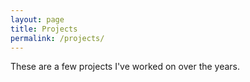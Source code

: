 ```yaml
---
layout: page
title: Projects
permalink: /projects/
---
```


These are a few projects I've worked on over the years. 
